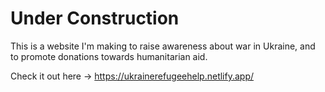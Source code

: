 # Under Construction

This is a website I'm making to raise awareness about war in Ukraine, and to promote donations towards humanitarian aid.

Check it out here -> https://ukrainerefugeehelp.netlify.app/ 